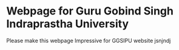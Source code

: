 # Webpage for Guru Gobind Singh Indraprastha University
Please make this webpage Impressive for GGSIPU website
jsnjndj
